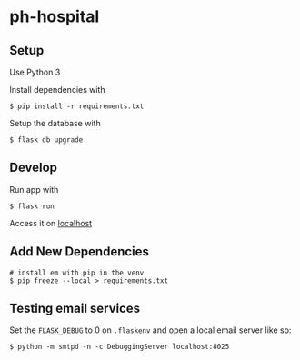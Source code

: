 # ph-hospital

## Setup
Use Python 3

Install dependencies with
```
$ pip install -r requirements.txt
```

Setup the database with
```
$ flask db upgrade
```

## Develop

Run app with
```
$ flask run
```

Access it on [localhost](localhost:5000)

## Add New Dependencies

```
# install em with pip in the venv
$ pip freeze --local > requirements.txt
```

## Testing email services

Set the `FLASK_DEBUG` to 0 on `.flaskenv` and open a local email
server like so:

```
$ python -m smtpd -n -c DebuggingServer localhost:8025
```